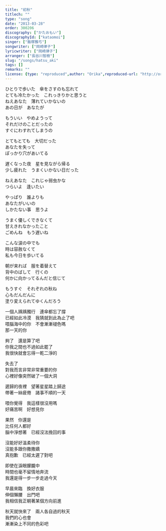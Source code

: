 ```yaml
---
title: "初秋"
titlech: ""
type: "song"
date: "2013-03-28"
order: 300206
discography: ["かたおもい"]
discographyId: ["kataomoi"]
singer: ["飯塚雅弓"]
songwriter: ["岡崎律子"]
lyricwriter: ["岡崎律子"]
arranger: ["長谷川智樹"]
slug: "/songs/hatsu_aki"
tags: []
remarks: ""
license: {type: "reproduced",author: "Orika",reproduced-url: "http://orikamushi.myweb.hinet.net",reproduced-website: "織歌蟲"}
---
```


ひとりで歩いた　傘をさすのも忘れて   
とても冷たかった　これっきりかと思うと   
ねえあなた　薄れていかないの   
あの日が　あなたが   
  
もういい　やめようって   
それだけのことだったの   
すぐにわすれてしまうの   
  
とてもとても　大切だった   
あなたを失って   
ぽっかり穴があいてる   
  
遅くなった夜　星を見ながら帰る   
少し疲れた　うまくいかない日だった   
  
ねえあなた　これじゃ弱虫かな   
つらいよ　逢いたい   
  
やっぱり　誰よりも   
あなたがいいの   
しかたない事　思うよ   
  
うまく優しくできなくて   
甘えきれなかったこと   
ごめんね　もう遅いね   
  
こんな涙の中でも   
時は容赦なくて   
私も今日を歩いてる   
  
朝が来れば　服を着替えて  
背中のばして　行くの   
何かに向かってるんだと信じて   
  
もうすぐ　それぞれの秋ね   
心もだんだんに   
塗り変えられてゆくんだろう  
  

<!-- 翻译 -->

一個人踽踽獨行　連傘都忘了撐  
已經如此冷漠　我猜就到此為止了吧  
喂腦海中的你　不會漸漸褪色嗎  
那一天的你  
  
夠了　還是算了吧  
你我之間也不過如此罷了  
我很快就會忘得一乾二淨的  
  
失去了  
對我而言非常非常重要的你  
心裡好像突然破了一個大洞  
  
遲歸的夜裡　望著星星踏上歸途  
帶著一絲疲倦　諸事不順的一天  
  
喂你覺得　我這樣很沒用嗎  
好痛苦啊　好想見你  
  
果然　你還是  
比任何人都好   
腦中淨想著　已經沒法挽回的事  
  
沒能好好溫柔待你  
沒能多跟你撒撒嬌  
真抱歉　已經太遲了對吧  
  
即使在淚眼朦朧中  
時間也毫不留情地奔流  
我還是得一步一步走過今天  
  
早晨來臨　換好衣服  
伸個懶腰　出門吧  
我相信我正朝著某個方向前進  
  
秋天就快來了　兩人各自過的秋天  
我們的心也會  
漸漸染上不同的色彩吧
